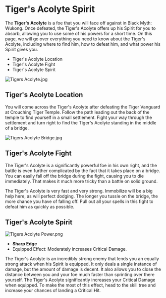 # Tiger's Acolyte Spirit

The **Tiger's Acolyte** is a foe that you will face off against in Black Myth: Wukong. Once defeated, the Tiger's Acolyte offers up his Spirit for you to absorb, allowing you to use some of his powers for a short time. On this page, we will go over everything you need to know about the Tiger's Acolyte, including where to find him, how to defeat him, and what power his Spirit gives you. 

  * Tiger's Acolyte Location
* Tiger's Acolyte Fight
* Tiger's Acolyte Spirit

![Tigers Acolyte.jpg](https://oyster.ignimgs.com/mediawiki/apis.ign.com/black-myth-wukong/c/cc/Tigers_Acolyte.jpg)

## Tiger's Acolyte Location

You will come across the Tiger's Acolyte after defeating the Tiger Vanguard at Crouching Tiger Temple. Follow the path leading out the back of the temple to find yourself in a small settlement. Fight your way through the settlement and turn right to find the Tiger's Acolyte standing in the middle of a bridge. 

![Tigers Acolyte Bridge.jpg](https://oyster.ignimgs.com/mediawiki/apis.ign.com/black-myth-wukong/d/d1/Tigers_Acolyte_Bridge.jpg)

## Tiger's Acolyte Fight

The Tiger's Acolyte is a significantly powerful foe in his own right, and the battle is even further complicated by the fact that it takes place on a bridge. You can easily fall off the bridge during the fight, causing you to die immediately. That makes it much more tricky than a battle on solid ground. 

The Tiger's Acolyte is very fast and very strong. Immobilize will be a big help here, as will perfect dodging. The longer you tussle on the bridge, the more chance you have of falling off. Pull out all your spells in this fight to defeat him as quickly as possible. 

## Tiger's Acolyte Spirit

![Tigers Acolyte Power.png](https://oyster.ignimgs.com/mediawiki/apis.ign.com/black-myth-wukong/8/87/Tigers_Acolyte_Power.png)

  * **Sharp Edge**
  * Equipped Effect: Moderately increases Critical Damage.

The Tiger's Acolyte is an incredibly strong enemy that lends you an equally strong attack when his Spirit is equipped. It only deals a single instance of damage, but the amount of damage is decent. It also allows you to close the distance between you and your foe much faster than sprinting over there yourself. The Tiger's Acolyte significantly increases your Critical Damage when equipped. To make the most of this effect, head to the skill tree and increase your chances of landing a Critical Hit. 

